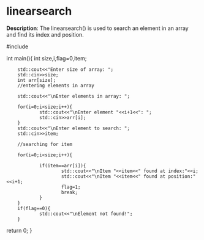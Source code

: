 # linearsearch
**Description**: The linearsearch() is used to search an element in an array and find its index and position.

#include<iostream>

int main(){
        int size,i,flag=0,item;
        
        std::cout<<"Enter size of array: ";
        std::cin>>size;
        int arr[size];
        //entering elements in array

        std::cout<<"\nEnter elements in array: ";

        for(i=0;i<size;i++){
                std::cout<<"\nEnter element "<<i+1<<": ";
                std::cin>>arr[i];
        }
        std::cout<<"\nEnter element to search: ";
        std::cin>>item;

        //searching for item

        for(i=0;i<size;i++){

                if(item==arr[i]){
                        std::cout<<"\nItem "<<item<<" found at index:"<<i;
                        std::cout<<"\nItem "<<item<<" found at position:"<<i+1;
                        flag=1;
                        break;
                }
        }
        if(flag==0){
                std::cout<<"\nElement not found!";
        }


return 0;
}
